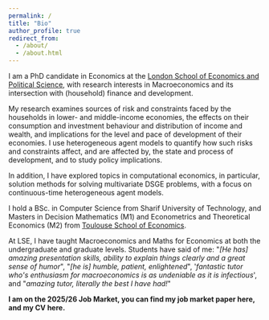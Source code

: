 ```yaml
---
permalink: /
title: "Bio"
author_profile: true
redirect_from: 
  - /about/
  - /about.html
---
```

I am a PhD candidate in Economics at the [London School of Economics and Political Science](https://www.lse.ac.uk/economics), with research interests in Macroeconomics and its intersection with (household) finance and development. 

My research examines sources of risk and constraints faced by the households in lower- and middle-income economies, the effects on their consumption and investment behaviour and distribution of income and wealth, and implications for the level and pace of development of their economies. I use heterogeneous agent models to quantify how such risks and constraints affect, and are affected by, the state and process of development, and to study policy implications.

In addition, I have explored topics in computational economics, in particular, solution methods for solving multivariate DSGE problems, with a focus on continuous-time heterogeneous agent models.

I hold a BSc. in Computer Science from Sharif University of Technology, and Masters in Decision Mathematics (M1) and Econometrics and Theoretical Economics (M2) from [Toulouse School of Economics](https://www.tse-fr.eu/).

At LSE, I have taught Macroeconomics and Maths for Economics at both the undergraduate and graduate levels. Students have said of me: "*[He has] amazing presentation skills, ability to explain things clearly and a great sense of humor*", "*[he is] humble, patient, enlightened*", '*fantastic tutor who's enthusiasm for macroeconomics is as undeniable as it is infectious*', and "*amazing tutor, literally the best I have had!*"

<!-- '*Amazing presentation skills, ability to explain things clearly and a great sense for humor*', '*[he] understands what people don’t understand and addresses it perfectly*', '*the best seminar teacher I have ever had in the LSE*', '*proportions of math and intuition were also well-balanced*', '*Amazing tutor, literally the best I have had*', '*humble, patient, enlightened*', '*fantastic tutor who's enthusiasm for macroeconomics is as undeniable as it is infectious.*' -->

**I am on the 2025/26 Job Market, you can find my job market paper here, and my CV here.**

